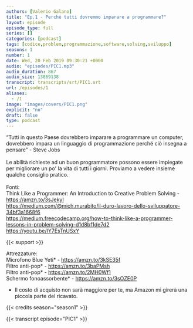 ```yaml
---
authors: [Valerio Galano]
title: "Ep.1 - Perché tutti dovremmo imparare a programmare?"
layout: episode
episode_type: full
series: []
categories: [podcast]
tags: [codice,problem,programmazione,software,solving,sviluppo]
seasons: 1
number: 1
date: Wed, 20 Feb 2019 09:30:21 +0000
audio: "episodes/PIC1.mp3"
audio_duration: 867
audio_size: 13869138
transcript: transcripts/srt/PIC1.srt
url: /episodes/1
aliases: 
  - /1
image: "images/covers/PIC1.png"
explicit: "no"
draft: false
type: podcast
---
```

“Tutti in questo Paese dovrebbero imparare a programmare un computer, dovrebbero impara un linguaggio di programmazione perché ciò insegna a pensare” - Steve Jobs<br />
<br />
Le abilità richieste ad un buon programmatore possono essere impiegate per migliorare un po' la vita di tutti i giorni. Proviamo a vedere insieme qualche consiglio pratico.<br />
<br />
Fonti:<br />
Think Like a Programmer: An Introduction to Creative Problem Solving - https://amzn.to/3sJekyI<br /> 
https://medium.com/@mich.murabito/il-duro-lavoro-dello-sviluppatore-34bf3a1668f6 <br />
https://medium.freecodecamp.org/how-to-think-like-a-programmer-lessons-in-problem-solving-d1d8bf1de7d2<br /> 
https://youtu.be/IY7EsTnUSxY <br />

{{< support >}}

Attrezzature:<br />
Microfono Blue Yeti* - https://amzn.to/3kSE35f<br /> 
Filtro anti-pop* - https://amzn.to/3baPMsh <br />
Filtro anti-pop* - https://amzn.to/2MH0Wf1 <br />
Schermo fonoassorbente* - https://amzn.to/3sOZE0P <br />
* Il costo di acquisto non sarà maggiore per te, ma Amazon mi girerà una piccola parte del ricavato.<br /> 

{{< credits season="season1" >}}

<!-- more -->

{{< transcript episode="PIC1" >}}